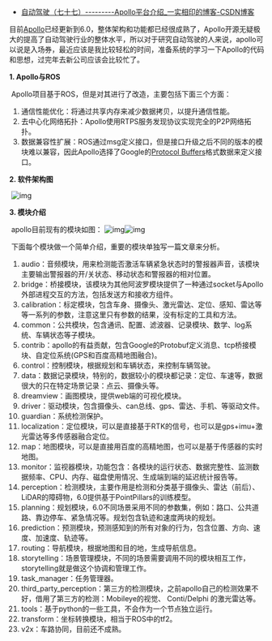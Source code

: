 - [自动驾驶（七十七）---------Apollo平台介绍_一实相印的博客-CSDN博客](https://blog.csdn.net/zhouyy858/article/details/111159518)

目前[Apollo](https://so.csdn.net/so/search?q=Apollo&spm=1001.2101.3001.7020)已经更新到6.0，整体架构和功能都已经很成熟了，Apollo开源无疑极大的提高了自动驾驶行业的整体水平，所以对于研究自动驾驶的人来说，apollo可以说是入场券，最近应该是我比较轻松的时间，准备系统的学习一下Apollo的代码和思想，过完年去新公司应该会比较忙了。

**1. Apollo与ROS**

​    Apollo项目基于ROS，但是对其进行了改造，主要包括下面三个方面：

1. 通信性能优化：将通过共享内存来减少数据拷贝，以提升通信性能。
2. 去中心化网络拓扑：Apollo使用RTPS服务发现协议实现完全的P2P网络拓扑。
3. 数据兼容性扩展：ROS通过msg定义接口，但是接口升级之后不同的版本的模块难以兼容，因此Apollo选择了Google的[Protocol Buffers](https://developers.google.com/protocol-buffers/)格式数据来定义接口。

**2. 软件架构图**

​         ![img](https://img-blog.csdnimg.cn/img_convert/0d7bbf604af69072fcff535b94273d2f.png)

**3. 模块介绍**

​    apollo目前现有的模块如图： ![img](https://img-blog.csdnimg.cn/20201214124048950.png)![img](https://img-blog.csdnimg.cn/2020121412410173.png)

​    下面每个模块做一个简单介绍，重要的模块单独写一篇文章来分析。

1. audio：音频模块，用来检测能否激活车辆紧急状态时的警报器声音，该模块主要输出警报器的开/关状态、移动状态和警报器的相对位置。
2. bridge：桥接模块，该模块为其他阿波罗模块提供了一种通过socket与Apollo外部进程交互的方法，包括发送方和接收方组件。
3. calibration：标定模块，包含车身、摄像头、激光雷达、定位、感知、雷达等等一系列的参数，注意这里只有参数的结果，没有标定的工具和方法。
4. common：公共模块，包含通讯、配置、滤波器、记录模块、数学、log系统、车辆状态等子模块。
5. contrib：apollo的有益贡献，包含Google的Protobuf定义消息、tcp桥接模块、自定位系统(GPS和百度高精地图融合)。
6. control：控制模块，根据规划和车辆状态，来控制车辆驾驶。
7. data：数据记录模块，特别的，数据较小的模块都记录：定位、车速等，数据很大的只在特定场景记录：点云、摄像头等。
8. dreamview：画图模块，提供web端的可视化模块。
9. driver：驱动模块，包含摄像头、can总线、gps、雷达、手机、等驱动文件。
10. guardian：系统检测保护。
11. localization：定位模块，可以是直接基于RTK的信号，也可以是gps+imu+激光雷达等多传感器融合定位。
12. map：地图模块，可以是直接用百度的高精地图，也可以是基于传感器的实时地图。
13. monitor：监视器模块，功能包含：各模块的运行状态、数据完整性、监测数据频率、CPU、内存、磁盘使用情况、生成端到端的延迟统计报告等。
14. perception：检测模块，主要作用是检测和分类基于摄像头、雷达（前后）、LiDAR的障碍物，6.0提供基于PointPillars的训练模型。
15. planning：规划模块，6.0不同场景采用不同的参数集，例如：路口、公共道路、靠边停车、紧急情况等。规划包含轨迹和速度两块的规划。
16. prediction：预测模块，预测感知到的所有对象的行为，包含位置、方向、速度、加速度、轨迹等。
17. routing：导航模块，根据地图和目的地，生成导航信息。
18. storytelling：场景管理模块，不同的场景需要调用不同的模块相互工作，storytelling就是做这个协调和管理工作。
19. task_manager：任务管理器。
20. third_party_perception：第三方的检测模块，之前apollo自己的检测效果不好，借用了第三方的检测：Mobileye的视觉、 Conti/Delphi 的激光雷达等。
21. tools：基于python的一些工具，不会作为一个节点独立运行。
22. transform：坐标转换模块，相当于ROS中的tf2。
23. v2x：车路协同，目前还不成熟。